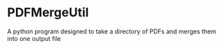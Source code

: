 # PDFMergeUtil
A python program designed to take a directory of PDFs and merges them into one output file
